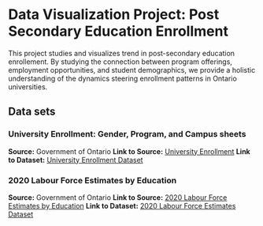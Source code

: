 # Data Visualization Project: Post Secondary Education Enrollment
This project studies and visualizes trend in post-secondary education enrollement. By studying the connection between program offerings, employment opportunities, and student demographics, we provide a holistic understanding of the dynamics steering enrollment patterns in Ontario universities. 

## Data sets
### University Enrollment: Gender, Program, and Campus sheets 
**Source:** Government of Ontario 
**Link to Source:** [University Enrollment](https://data.ontario.ca/dataset/university-enrolment)
**Link to Dataset:** [University Enrollment Dataset](https://data.ontario.ca/dataset/45ccffe6-4ef7-4e21-8206-ef430faf6092/resource/59b71ef5-e837-4dc7-a7f4-e4921815871c/download/open_data_-_university_enrolment_2021-22.xlsx)

### 2020 Labour Force Estimates by Education 
**Source:** Government of Ontario 
**Link to Source:** [2020 Labour Force Estimates by Education](https://data.ontario.ca/dataset/labour-force-estimates-by-education/resource/de1d8a25-5c3c-4cf9-bd79-21169f886611)
**Link to Dataset:** [2020 Labour Force Estimates Dataset](https://data.ontario.ca/dataset/4b129fc1-c211-4249-83e7-a3e5a011e8fb/resource/de1d8a25-5c3c-4cf9-bd79-21169f886611/download/data-2020.zip) 

